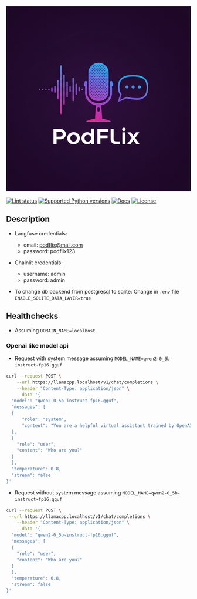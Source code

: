 <p align="center">
  <img width="600" src="https://raw.githubusercontent.com/ilkersigirci/podflix/main/configs/chainlit/public/banner.png">
</p style = "margin-bottom: 2rem;">

[![Lint status](https://img.shields.io/github/actions/workflow/status/ilkersigirci/podflix/lint.yml?branch=main)](https://github.com/ilkersigirci/podflix/actions/workflows/lint.yml?query=branch%3Amain)
[![Supported Python versions](https://img.shields.io/badge/python-3.11_%7C_3.12_%7C_3.13-blue?labelColor=grey&color=blue)](https://github.com/ilkersigirci/podflix/blob/main/pyproject.toml)
[![Docs](https://img.shields.io/badge/docs-gh--pages-blue)](https://ilkersigirci.github.io/podflix/)
[![License](https://img.shields.io/github/license/ilkersigirci/podflix)](https://img.shields.io/github/license/ilkersigirci/podflix)

## Description

- Langfuse credentials:
    - email: podflix@mail.com
    - password: podflix123

- Chainlit credentials:
    - username: admin
    - password: admin

- To change db backend from postgresql to sqlite: Change in `.env` file `ENABLE_SQLITE_DATA_LAYER=true`

## Healthchecks

- Assuming `DOMAIN_NAME=localhost`

### Openai like model api

- Request with system message assuming `MODEL_NAME=qwen2-0_5b-instruct-fp16.gguf`

```bash
curl --request POST \
    --url https://llamacpp.localhost/v1/chat/completions \
    --header "Content-Type: application/json" \
    --data '{
  "model": "qwen2-0_5b-instruct-fp16.gguf",
  "messages": [
  {
      "role": "system",
      "content": "You are a helpful virtual assistant trained by OpenAI."
  },
  {
    "role": "user",
    "content": "Who are you?"
  }
  ],
  "temperature": 0.8,
  "stream": false
}'
```
- Request without system message assuming `MODEL_NAME=qwen2-0_5b-instruct-fp16.gguf`

```bash
curl --request POST \
 --url https://llamacpp.localhost/v1/chat/completions \
    --header "Content-Type: application/json" \
    --data '{
  "model": "qwen2-0_5b-instruct-fp16.gguf",
  "messages": [
  {
    "role": "user",
    "content": "Who are you?"
  }
  ],
  "temperature": 0.8,
  "stream": false
}'
```
